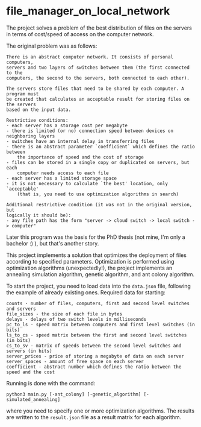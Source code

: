 # file_manager_on_local_network

The project solves a problem of the best distribution of files on the servers
in terms of cost/speed of access on the computer network.

The original problem was as follows:

```
There is an abstract computer network. It consists of personal computers,
servers and two layers of switches between them (the first connected to the
computers, the second to the servers, both connected to each other).

The servers store files that need to be shared by each computer. A program must
be created that calculates an acceptable result for storing files on the servers
based on the input data.

Restrictive conditions:
- each server has a storage cost per megabyte
- there is limited (or no) connection speed between devices on neighboring layers
- switches have an internal delay in transferring files
- there is an abstract parameter `coefficient` which defines the ratio between
    the importance of speed and the cost of storage
- files can be stored in a single copy or duplicated on servers, but each
    computer needs access to each file
- each server has a limited storage space
- it is not necessary to calculate `the best' location, only `acceptable'
    (that is, you need to use optimization algorithms in search)

Additional restrictive condition (it was not in the original version, but
logically it should be):
- any file path has the form "server -> cloud switch -> local switch -> computer"
```

Later this program was the basis for the PhD thesis (not mine, I'm only a
bachelor :) ), but that's another story.

This project implements a solution that optimizes the deployment of files
according to specified parameters. Optimization is performed using optimization
algorithms (unexpectedly!), the project implements an annealing simulation
algorithm, genetic algorithm, and ant colony algorithm.

To start the project, you need to load data into the `data.json` file, following
the example of already existing ones. Required data for starting:

```
counts - number of files, computers, first and second level switches and servers
file_sizes - the size of each file in bytes
delays - delays of two switch levels in milliseconds
pc_to_ls - speed matrix between computers and first level switches (in bits)
ls_to_cs - speed matrix between the first and second level switches (in bits)
cs_to_sv - matrix of speeds between the second level switches and servers (in bits)
server_prices - price of storing a megabyte of data on each server
server_spaces - amount of free space on each server
coefficient - abstract number which defines the ratio between the speed and the cost
```

Running is done with the command:

```
python3 main.py [-ant_colony] [-genetic_algorithm] [-simulated_annealing]
```

where you need to specify one or more optimization algorithms. The results are
written to the `result.json` file as a result matrix for each algorithm.
